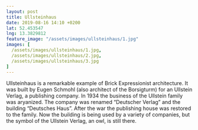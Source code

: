 ```yaml
---
layout: post
title: Ullsteinhaus
date: 2019-08-16 14:10 +0200
lat: 52.453547
lng: 13.3829812
feature_image: "/assets/images/ullsteinhaus/1.jpg"
images: [
  /assets/images/ullsteinhaus/1.jpg,
  /assets/images/ullsteinhaus/2.jpg,
  /assets/images/ullsteinhaus/3.jpg
]
---
```


Ullsteinhaus is a remarkable example of Brick Expressionist architecture. It was built by Eugen Schmohl (also architect of the Borsigturm) for an Ullstein Verlag, a publishing company. In 1934 the business of the Ullstein family was aryanized. The company was renamed “Deutscher Verlag” and the building “Deutsches Haus”. After the war the publishing house was restored to the family. Now the building is being used by a variety of companies, but the symbol of the Ullstein Verlag, an owl, is still there.
